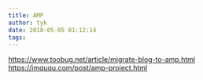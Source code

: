 ```yaml
---
title: AMP
author: tyk
date: 2018-05-05 01:12:14
tags:
---
```

<https://www.toobug.net/article/migrate-blog-to-amp.html>
<https://imququ.com/post/amp-project.html>